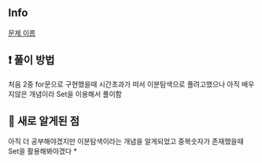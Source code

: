 ## Info
<a href="문제 주소" rel="nofollow">문제 이름</a>

## ❗ 풀이 방법
처음 2중 for문으로 구현했을때 시간초과가 떠서 이분탐색으로 풀려고했으나
아직 배우지않은 개념이라 Set을 이용해서 풀이함


## 🙂 새로 알게된 점
아직 더 공부해야겠지만 이분탐색이라는 개념을 알게되었고 중복숫자가 존재했을때 Set을 활용해봐야겠다
* 

